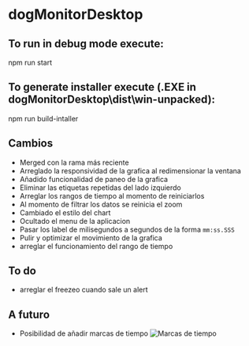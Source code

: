 # dogMonitorDesktop

## To run in debug mode execute:

npm run start

## To generate installer execute (.EXE in dogMonitorDesktop\dist\win-unpacked):

npm run build-intaller

## Cambios

- Merged con la rama más reciente
- Arreglado la responsividad de la grafica al redimensionar la ventana
- Añadido funcionalidad de paneo de la grafica
- Eliminar las etiquetas repetidas del lado izquierdo
- Arreglar los rangos de tiempo al momento de reiniciarlos
- Al momento de filtrar los datos se reinicia el zoom
- Cambiado el estilo del chart
- Ocultado el menu de la aplicacion
- Pasar los label de milisegundos a segundos de la forma `mm:ss.SSS`
- Pulir y optimizar el movimiento de la grafica
- arreglar el funcionamiento del rango de tiempo

## To do

- arreglar el freezeo cuando sale un alert

## A futuro

- Posibilidad de añadir marcas de tiempo ![Marcas de tiempo](https://help.apple.com/assets/624CD263C8F66A56E56A8D17/624CD265C8F66A56E56A8D26/es_ES/dfb13758aab7e195b3acc0db8d9094d6.png)
